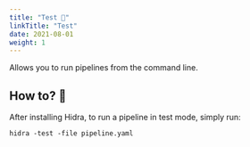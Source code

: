 ```yaml
---
title: "Test 🧪"
linkTitle: "Test"
date: 2021-08-01
weight: 1
---
```


Allows you to run pipelines from the command line.

## How to? 🧸
After installing Hidra, to run a pipeline in test mode, simply run:

    hidra -test -file pipeline.yaml

